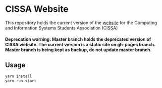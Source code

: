 # CISSA Website

This repository holds the current version of the [website](https://cissa.org.au)
for the Computing and Information Systems Students Association (CISSA)

#### Deprecation warning: Master branch holds the deprecated version of CISSA website. The current version is a static site on gh-pages branch. Master branch is being kept as backup, do not update master branch.

## Usage

``` sh
yarn install
yarn run start
```
